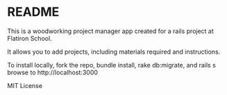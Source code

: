 # README

This is a woodworking project manager app created for a rails project at Flatiron School.

It allows you to add projects, including materials required and instructions.

To install locally, fork the repo, bundle install, rake db:migrate, and rails s browse to http://localhost:3000

MIT License